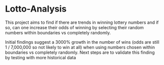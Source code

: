 # Lotto-Analysis
This project aims to find if there are trends in winning lottery numbers and if so, can one increase their odds of winning by selecting their random numbers within boundaries vs completely randomly.

Initial findings suggest a 3000% growth in the number of wins (odds are still 1 / 7,000,000 so not likely to win at all) when using numbers chosen within boundaries vs completely randomly.
Next steps are to validate this finding by testing with more historical data
